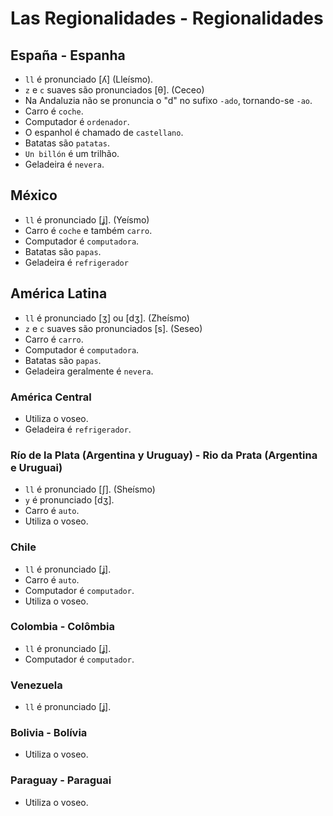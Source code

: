 # Las Regionalidades - Regionalidades

## España - Espanha

-   `ll` é pronunciado [ʎ] (Lleísmo).
-   `z` e `c` suaves são pronunciados [θ]. (Ceceo)
-   Na Andaluzia não se pronuncia o "d" no sufixo `-ado`, tornando-se `-ao`.
-   Carro é `coche`.
-   Computador é `ordenador`.
-   O espanhol é chamado de `castellano`.
-   Batatas são `patatas`.
-   `Un billón` é um trilhão.
-   Geladeira é `nevera`.

## México

-   `ll` é pronunciado [ʝ]. (Yeísmo)
-   Carro é `coche` e também `carro`.
-   Computador é `computadora`.
-   Batatas são `papas`.
-   Geladeira é `refrigerador`

## América Latina

-   `ll` é pronunciado [ʒ] ou [dʒ]. (Zheísmo)
-   `z` e `c` suaves são pronunciados [s]. (Seseo)
-   Carro é `carro`.
-   Computador é `computadora`.
-   Batatas são `papas`.
-   Geladeira geralmente é `nevera`.

### América Central

-   Utiliza o voseo.
-   Geladeira é `refrigerador`.

### Río de la Plata (Argentina y Uruguay) - Rio da Prata (Argentina e Uruguai)

-   `ll` é pronunciado [ʃ]. (Sheísmo)
-   `y` é pronunciado [dʒ].
-   Carro é `auto`.
-   Utiliza o voseo.

### Chile

-   `ll` é pronunciado [ʝ].
-   Carro é `auto`.
-   Computador é `computador`.
-   Utiliza o voseo.

### Colombia - Colômbia

-   `ll` é pronunciado [ʝ].
-   Computador é `computador`.

### Venezuela

-   `ll` é pronunciado [ʝ].

### Bolivia - Bolívia

-   Utiliza o voseo.

### Paraguay - Paraguai

-   Utiliza o voseo.
